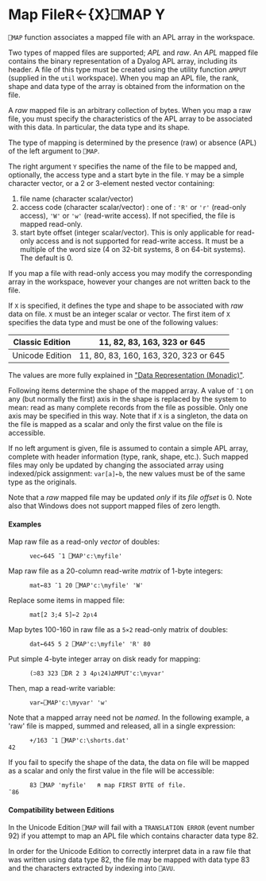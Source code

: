




<h1 class="heading"><span class="name">Map File</span><span class="command">R←{X}⎕MAP Y</span></h1>

`⎕MAP` function associates a mapped file with an APL array in the workspace.


Two types of mapped files are supported; *APL* and *raw*. An *APL* mapped file contains the binary representation of a Dyalog APL array, including its header. A file of this type must be created using the  utility function `∆MPUT` (supplied in the `util` workspace). When you map an APL file, the rank, shape and data type of the array is obtained from the information on the file.


A *raw* mapped file is an arbitrary collection of bytes. When you map a raw file, you must specify the characteristics of the APL array to be associated with this data. In particular, the data type and its shape.



The type of mapping is determined by the presence (raw) or absence (APL) of the left argument to `⎕MAP`.



The right argument `Y` specifies the name of the file to be mapped and, optionally, the access type and a start byte in the file. `Y` may be a simple character vector, or a 2 or 3-element nested vector containing:

1. file name (character scalar/vector)
2. access code (character scalar/vector) : one of : `'R'` or `'r'` (read-only access), `'W'` or `'w'` (read-write access). If not specified, the file is mapped  read-only.
3. start byte offset (integer scalar/vector). This is only applicable for read-only access and is not supported for read-write access. It must be a multiple of the word size (4 on 32-bit systems, 8 on 64-bit systems). The default is 0.


If you map a file with read-only access you may modify the corresponding array in the workspace, however your changes are not written back to the file.



If `X` is specified, it defines the type and shape to be associated with *raw* data on file. `X` must be an integer scalar or vector. The first item of `X` specifies the data type and must be one of the following values:


| Classic Edition | 11, 82, 83, 163, 323 or 645 |
| --- | ---  |
| Unicode Edition | 11, 80, 83, 160, 163, 320, 323 or 645 |



The values are more fully explained in ["Data Representation (Monadic)"](data-representation-monadic.md).


Following items determine the shape of the mapped array. A value of `¯1` on any (but normally the first) axis in the shape is replaced by the system to mean: read as many complete records from the file as possible. Only one axis may be specified in this way. Note that if    `X` is a singleton, the data on the file is mapped as a scalar and only the first value on the file is accessible.


If no left argument is given, file is assumed to contain a simple APL array, complete with header information (type, rank, shape, etc.). Such mapped files may only be updated by changing the associated array using indexed/pick assignment: `var[a]←b`, the new values must be of the same type as the originals.


Note that a *raw* mapped file may be updated *only* if its *file offset* is 0. Note also that Windows does not support mapped files of zero length.

#### Examples


Map raw file as a read-only *vector* of doubles:
```apl
      vec←645 ¯1 ⎕MAP'c:\myfile'
```


Map raw file as a 20-column read-write *matrix* of 1-byte integers:
```apl
      mat←83 ¯1 20 ⎕MAP'c:\myfile' 'W' 
```


Replace some items in mapped file:
```apl
      mat[2 3;4 5]←2 2⍴⍳4
```


Map bytes 100-160 in raw file as a `5×2` read-only matrix of doubles:
```apl
      dat←645 5 2 ⎕MAP'c:\myfile' 'R' 80
```


Put simple 4-byte integer array on disk ready for mapping:
```apl
      (⊃83 323 ⎕DR 2 3 4⍴⍳24)∆MPUT'c:\myvar'
```


Then, map a read-write variable:
```apl
      var←⎕MAP'c:\myvar' 'w' 
```


Note that a mapped array need not be *named*. In the following example, a 'raw' file is mapped, summed and released, all in a single expression:
```apl
      +/163 ¯1 ⎕MAP'c:\shorts.dat'
42
```


If you fail to specify the shape of the data, the data on file will be mapped as a scalar and only the first value in the file will be accessible:
```apl
      83 ⎕MAP 'myfile'   ⍝ map FIRST BYTE of file.
¯86
```

#### Compatibility between Editions


In the Unicode Edition `⎕MAP` will fail with a `TRANSLATION ERROR` (event number 92) if you attempt to map an APL file which contains character data type 82.



In order for the Unicode Edition to correctly interpret data in a raw file that was written using data type 82, the file may be mapped with data type 83 and the characters extracted by indexing into `⎕AVU`.



